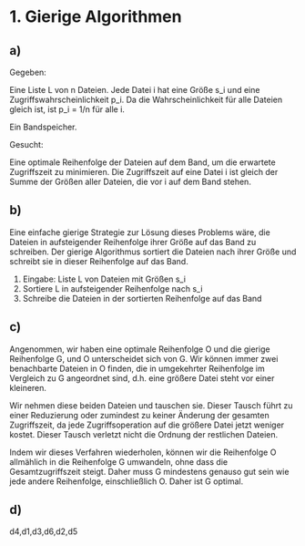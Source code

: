 # 1. Gierige Algorithmen

## a)
Gegeben:

Eine Liste L von n Dateien. Jede Datei i hat eine Größe s_i und eine Zugriffswahrscheinlichkeit p_i. Da die Wahrscheinlichkeit für alle Dateien gleich ist, ist p_i = 1/n für alle i.

Ein Bandspeicher.

Gesucht:

Eine optimale Reihenfolge der Dateien auf dem Band, um die erwartete Zugriffszeit zu minimieren. Die Zugriffszeit auf eine Datei i ist gleich der Summe der Größen aller Dateien, die vor i auf dem Band stehen.

## b)

Eine einfache gierige Strategie zur Lösung dieses Problems wäre, die Dateien in aufsteigender Reihenfolge ihrer Größe auf das Band zu schreiben. Der gierige Algorithmus sortiert die Dateien nach ihrer Größe und schreibt sie in dieser Reihenfolge auf das Band.

1. Eingabe: Liste L von Dateien mit Größen s_i
2. Sortiere L in aufsteigender Reihenfolge nach s_i
3. Schreibe die Dateien in der sortierten Reihenfolge auf das Band

## c)
Angenommen, wir haben eine optimale Reihenfolge O und die gierige Reihenfolge G, und O unterscheidet sich von G. Wir können immer zwei benachbarte Dateien in O finden, die in umgekehrter Reihenfolge im Vergleich zu G angeordnet sind, d.h. eine größere Datei steht vor einer kleineren.

Wir nehmen diese beiden Dateien und tauschen sie. Dieser Tausch führt zu einer Reduzierung oder zumindest zu keiner Änderung der gesamten Zugriffszeit, da jede Zugriffsoperation auf die größere Datei jetzt weniger kostet. Dieser Tausch verletzt nicht die Ordnung der restlichen Dateien.

Indem wir dieses Verfahren wiederholen, können wir die Reihenfolge O allmählich in die Reihenfolge G umwandeln, ohne dass die Gesamtzugriffszeit steigt. Daher muss G mindestens genauso gut sein wie jede andere Reihenfolge, einschließlich O. Daher ist G optimal.

## d)
d4,d1,d3,d6,d2,d5

